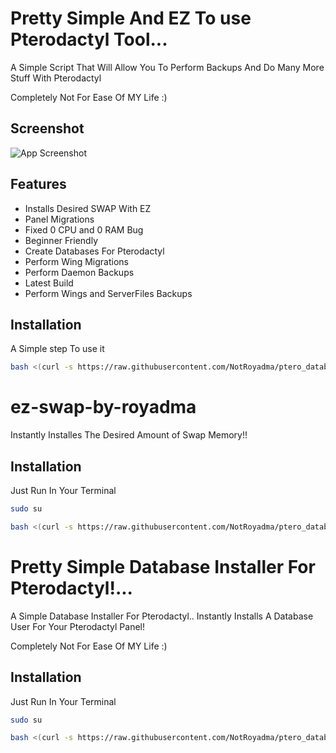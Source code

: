 # Pretty Simple And EZ To use Pterodactyl Tool...

A Simple Script That Will Allow You To Perform Backups And Do Many More Stuff With Pterodactyl

Completely Not For Ease Of MY Life :)

## Screenshot
![App Screenshot](https://cdn.discordapp.com/attachments/792790108654927902/957517230000726026/unknown.png)
## Features

- Installs Desired SWAP With EZ
- Panel Migrations
- Fixed 0 CPU and 0 RAM Bug
- Beginner Friendly
- Create Databases For Pterodactyl
- Perform Wing Migrations
- Perform Daemon Backups
- Latest Build 
- Perform Wings and ServerFiles Backups
## Installation

A Simple step To use it


```bash
bash <(curl -s https://raw.githubusercontent.com/NotRoyadma/ptero_database_repo_main/main/everything_in_one/main.sh)
```
    

# ez-swap-by-royadma

Instantly Installes The Desired Amount of Swap Memory!!


## Installation

Just Run In Your Terminal

```bash
sudo su
```

```bash
bash <(curl -s https://raw.githubusercontent.com/NotRoyadma/ptero_database_repo_main/main/swp.sh)
```

# Pretty Simple Database Installer For Pterodactyl!...

A Simple Database Installer For Pterodactyl.. Instantly Installs A Database User For Your Pterodactyl Panel!

Completely Not For Ease Of MY Life :)


## Installation

Just Run In Your Terminal

```bash
sudo su
```

```bash
bash <(curl -s https://raw.githubusercontent.com/NotRoyadma/ptero_database_repo_main/main/database.sh)
```
    




